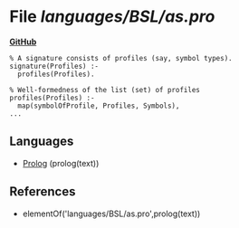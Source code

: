 # File _languages/BSL/as.pro_
**[GitHub](https://github.com/softlang/yas/blob/master/languages/BSL/as.pro)**
```
% A signature consists of profiles (say, symbol types).
signature(Profiles) :-
  profiles(Profiles).

% Well-formedness of the list (set) of profiles 
profiles(Profiles) :-
  map(symbolOfProfile, Profiles, Symbols),
...
```

## Languages
* [Prolog](../languages/Prolog.md) (prolog(text))

## References
* elementOf('languages/BSL/as.pro',prolog(text))
